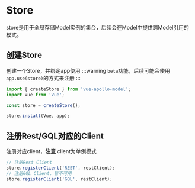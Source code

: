 # Store

store是用于全局存储Model实例的集合，后续会在Model中提供跨Model引用的模式。

## 创建Store
创建一个Store，并绑定app使用
:::warning
`beta`功能，后续可能会使用`app.use(store)`的方式来注册
:::
```typescript
import { createStore } from 'vue-apollo-model';
import Vue from 'Vue';

const store = createStore();

store.install(Vue, app);
```
## 注册Rest/GQL对应的Client
注册对应client，**注意** client为单例模式
```typescript
// 注册Rest Client
store.registerClient('REST', restClient);
// 注册GQL Client，暂不可用
store.registerClient('GQL', restClient);
```
